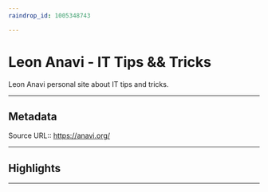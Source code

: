 ```yaml
---
raindrop_id: 1005348743

---
```


# Leon Anavi - IT Tips &amp;&amp; Tricks
Leon Anavi personal site about IT tips and tricks.
___
## Metadata
Source URL:: https://anavi.org/


___
## Highlights
___